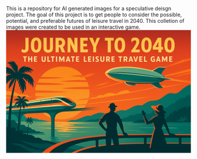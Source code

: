 This is a repository for AI generated images for a speculative deisgn project.  The goal of this project is to get people to consider the possible, potential, and preferable futures of leisure travel in 2040.
This colletion of images were created to be used in an interactive game.
![Game Intro header](https://raw.githubusercontent.com/gthynes2021/travelfutures2040/refs/heads/main/assets/GameIntroHheader.png)
